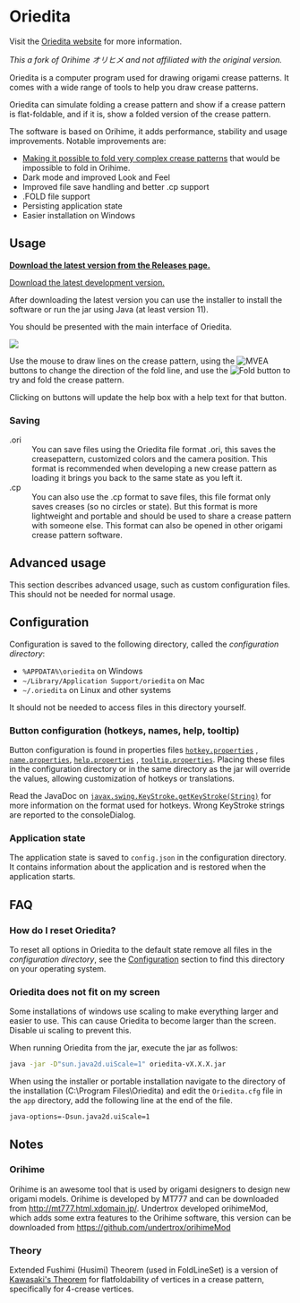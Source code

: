 # Oriedita

Visit the [Oriedita website](https://oriedita.github.io) for more information.

_This a fork of Orihime オリヒメ and not affiliated with the original version._

Oriedita is a computer program used for drawing origami crease patterns. It comes with a wide range of tools to help you
draw crease patterns.

Oriedita can simulate folding a crease pattern and show if a crease pattern is flat-foldable, and if it is, show a
folded version of the crease pattern.

The software is based on Orihime, it adds performance, stability and usage improvements. Notable improvements are:

- [Making it possible to fold very complex crease patterns](https://origami.abstreamace.com/2021/10/13/fold-a-full-ryujin-3-5-with-orihime-algorithm/)
  that would be impossible to fold in Orihime.
- Dark mode and improved Look and Feel
- Improved file save handling and better .cp support
- .FOLD file support
- Persisting application state
- Easier installation on Windows

## Usage

**[Download the latest version from the Releases page.](https://github.com/oriedita/oriedita/releases)**

[Download the latest development version.](https://nightly.link/oriedita/oriedita/workflows/maven/master/oriedita-jar.zip)

After downloading the latest version you can use the installer to install the software or run the jar using Java (at
least version 11).

You should be presented with the main interface of Oriedita.

![](https://i.imgur.com/JxoL28Z.png)

Use the mouse to draw lines on the crease pattern, using the ![MVEA](https://i.imgur.com/4vm5CND.png) buttons to change
the direction of the fold line, and use the ![Fold](https://i.imgur.com/IDUV2Ss.png) button to try and fold the crease
pattern.

Clicking on buttons will update the help box with a help text for that button.

### Saving

<dl>
<dt>.ori</dt>
<dd>You can save files using the Oriedita file format .ori, this saves the creasepattern, customized colors and the camera position. This format is recommended when developing a new crease pattern as loading it brings you back to the same state as you left it.</dd>
<dt>.cp</dt>
<dd>You can also use the .cp format to save files, this file format only saves creases (so no circles or state). But this format is more lightweight and portable and should be used to share a crease pattern with someone else. This format can also be opened in other origami crease pattern software.</dd>
</dl>

## Advanced usage

This section describes advanced usage, such as custom configuration files. This should not be needed for normal usage.

## Configuration

Configuration is saved to the following directory, called the _configuration directory_:

- `%APPDATA%\oriedita` on Windows
- `~/Library/Application Support/oriedita` on Mac
- `~/.oriedita` on Linux and other systems

It should not be needed to access files in this directory yourself.

### Button configuration (hotkeys, names, help, tooltip)

Button configuration is found in properties files [`hotkey.properties`](./src/main/resources/hotkey.properties)
, [`name.properties`](./src/main/resources/name.properties), [`help.properties`](./src/main/resources/help.properties)
, [`tooltip.properties`](./src/main/resources/tooltip.properties). Placing these files in the configuration directory or
in the same directory as the jar will override the values, allowing customization of hotkeys or translations.

Read the JavaDoc
on [`javax.swing.KeyStroke.getKeyStroke(String)`](https://docs.oracle.com/en/java/javase/11/docs/api/java.desktop/javax/swing/KeyStroke.html#getKeyStroke(java.lang.String))
for more information on the format used for hotkeys. Wrong KeyStroke strings are reported to the consoleDialog.

### Application state

The application state is saved to `config.json` in the configuration directory. It contains information about the
application and is restored when the application starts.

## FAQ

### How do I reset Oriedita?

To reset all options in Oriedita to the default state remove all files in the _configuration directory_, see
the [Configuration](#Configuration) section to find this directory on your operating system.

### Oriedita does not fit on my screen

Some installations of windows use scaling to make everything larger and easier to use. This can cause Oriedita to become
larger than the screen. Disable ui scaling to prevent this.

When running Oriedita from the jar, execute the jar as follwos:

```bash
java -jar -D"sun.java2d.uiScale=1" oriedita-vX.X.X.jar
```

When using the installer or portable installation navigate to the directory of the installation (C:\Program
Files\Oriedita) and edit the `Oriedita.cfg` file in the `app` directory, add the following line at the end of the file.

```
java-options=-Dsun.java2d.uiScale=1
```

## Notes

### Orihime

Orihime is an awesome tool that is used by origami designers to design new origami models. Orihime is developed by MT777
and can be downloaded from  http://mt777.html.xdomain.jp/. Undertrox developed orihimeMod, which adds some extra
features to the Orihime software, this version can be downloaded from https://github.com/undertrox/orihimeMod

### Theory

Extended Fushimi (Husimi) Theorem (used in FoldLineSet) is a version
of [Kawasaki's Theorem](https://en.wikipedia.org/wiki/Kawasaki%27s_theorem) for flatfoldability of vertices in a crease
pattern, specifically for 4-crease vertices.
